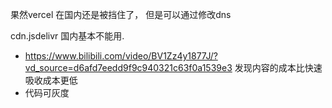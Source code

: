 果然vercel 在国内还是被挡住了， 但是可以通过修改dns

cdn.jsdelivr 国内基本不能用.

* https://www.bilibili.com/video/BV1Zz4y1877J/?vd_source=d6afd7eedd9f9c940321c63f0a1539e3 发现内容的成本比快速吸收成本更低
* 代码可灰度